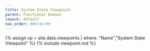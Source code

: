 ```yaml
---
title: System State Viewpoint
parent: Functional Domain
layout: default
nav_order: ##Order##
---
```

{% assign vp = site.data.viewpoints | where: "Name","System State Viewpoint" %}
{% include viewpoint.md %}